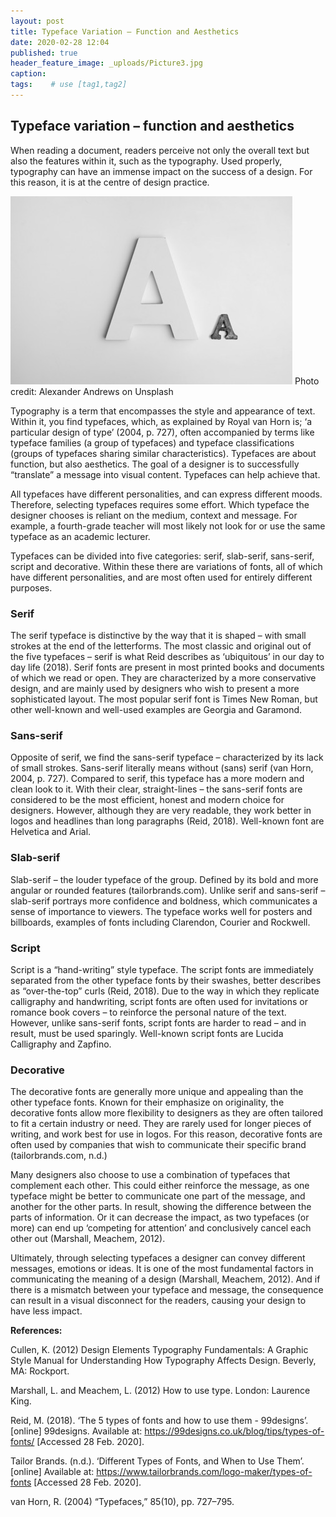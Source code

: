 ```yaml
---
layout: post
title: Typeface Variation – Function and Aesthetics
date: 2020-02-28 12:04
published: true
header_feature_image: _uploads/Picture3.jpg
caption:
tags:    # use [tag1,tag2]
---
```

## Typeface variation – function and aesthetics

When reading a document, readers perceive not only the overall text but also the features within it, such as the typography. Used properly, typography can have an immense impact on the success of a design. For this reason, it is at the centre of design practice.

[![Typeface](/_uploads/Picture3.jpg)](/_uploads/Picture3.jpg)
Photo credit: Alexander Andrews on Unsplash

Typography is a term that encompasses the style and appearance of text. Within it, you find typefaces, which, as explained by Royal van Horn is; ‘a particular design of type’ (2004, p. 727), often accompanied by terms like typeface families (a group of typefaces) and typeface classifications (groups of typefaces sharing similar characteristics). Typefaces are about function, but also aesthetics. The goal of a designer is to successfully “translate” a message into visual content. Typefaces can help achieve that.

All typefaces have different personalities, and can express different moods. Therefore, selecting typefaces requires some effort. Which typeface the designer chooses is reliant on the medium, context and message. For example, a fourth-grade teacher will most likely not look for or use the same typeface as an academic lecturer.

Typefaces can be divided into five categories: serif, slab-serif, sans-serif, script and decorative. Within these there are variations of fonts, all of which have different personalities, and are most often used for entirely different purposes.


### Serif

The serif typeface is distinctive by the way that it is shaped – with small strokes at the end of the letterforms. The most classic and original out of the five typefaces – serif is what Reid describes as ‘ubiquitous’ in our day to day life (2018). Serif fonts are present in most printed books and documents of which we read or open. They are characterized by a more conservative design, and are mainly used by designers who wish to present a more sophisticated layout. The most popular serif font is Times New Roman, but other well-known and well-used examples are Georgia and Garamond.


### Sans-serif

Opposite of serif, we find the sans-serif typeface – characterized by its lack of small strokes. Sans-serif literally means without (sans) serif (van Horn, 2004, p. 727). Compared to serif, this typeface has a more modern and clean look to it. With their clear, straight-lines – the sans-serif fonts are considered to be the most efficient, honest and modern choice for designers. However, although they are very readable, they work better in logos and headlines than long paragraphs (Reid, 2018). Well-known font are Helvetica and Arial.


### Slab-serif

Slab-serif – the louder typeface of the group. Defined by its bold and more angular or rounded features (tailorbrands.com). Unlike serif and sans-serif – slab-serif portrays more confidence and boldness, which communicates a sense of importance to viewers. The typeface works well for posters and billboards, examples of fonts including Clarendon, Courier and Rockwell.


### Script

Script is a “hand-writing” style typeface. The script fonts are immediately separated from the other typeface fonts by their swashes, better describes as “over-the-top” curls (Reid, 2018). Due to the way in which they replicate calligraphy and handwriting, script fonts are often used for invitations or romance book covers – to reinforce the personal nature of the text. However, unlike sans-serif fonts, script fonts are harder to read – and in result, must be used sparingly. Well-known script fonts are Lucida Calligraphy and Zapfino.


### Decorative

The decorative fonts are generally more unique and appealing than the other typeface fonts. Known for their emphasize on originality, the decorative fonts allow more flexibility to designers as they are often tailored to fit a certain industry or need. They are rarely used for longer pieces of writing, and work best for use in logos. For this reason, decorative fonts are often used by companies that wish to communicate their specific brand (tailorbrands.com, n.d.)


Many designers also choose to use a combination of typefaces that complement each other. This could either reinforce the message, as one typeface might be better to communicate one part of the message, and another for the other parts. In result, showing the difference between the parts of information. Or it can decrease the impact, as two typefaces (or more) can end up ‘competing for attention’ and conclusively cancel each other out (Marshall, Meachem, 2012).

Ultimately, through selecting typefaces a designer can convey different messages, emotions or ideas. It is one of the most fundamental factors in communicating the meaning of a design (Marshall, Meachem, 2012). And if there is a mismatch between your typeface and message, the consequence can result in a visual disconnect for the readers, causing your design to have less impact.  


**References:**

Cullen, K. (2012) Design Elements Typography Fundamentals: A Graphic Style Manual for Understanding How Typography Affects Design. Beverly, MA: Rockport.

Marshall, L. and Meachem, L. (2012) How to use type. London: Laurence King.

Reid, M. (2018). ‘The 5 types of fonts and how to use them - 99designs’. [online] 99designs. Available at: https://99designs.co.uk/blog/tips/types-of-fonts/ [Accessed 28 Feb. 2020].

Tailor Brands. (n.d.). ‘Different Types of Fonts, and When to Use Them’. [online] Available at: https://www.tailorbrands.com/logo-maker/types-of-fonts [Accessed 28 Feb. 2020].

van Horn, R. (2004) “Typefaces,” 85(10), pp. 727–795.
